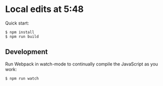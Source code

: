 # Local edits at 5:48

Quick start:

```
$ npm install
$ npm run build
````

## Development

Run Webpack in watch-mode to continually compile the JavaScript as you work:

```
$ npm run watch
```

